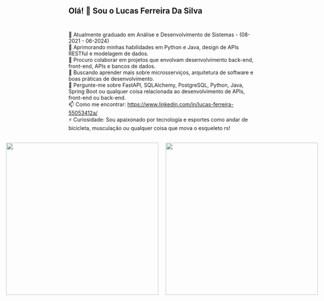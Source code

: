 ## Olá! 👋 Sou o Lucas Ferreira Da Silva</br></br>

🔭 Atualmente graduado em Análise e Desenvolvimento de Sistemas - (08-2021 - 06-2024)</br>
🌱 Aprimorando minhas habilidades em Python e Java, design de APIs RESTful e modelagem de dados.</br>
👯 Procuro colaborar em projetos que envolvam desenvolvimento back-end, front-end, APIs e bancos de dados.</br>
🤔 Buscando aprender mais sobre microsserviços, arquitetura de software e boas práticas de desenvolvimento.</br>
💬 Pergunte-me sobre FastAPI, SQLAlchemy, PostgreSQL, Python, Java, Spring Boot ou qualquer coisa relacionada ao desenvolvimento de APIs, front-end ou back-end.</br>
📫 Como me encontrar: https://www.linkedin.com/in/lucas-ferreira-55053412a/</br>
⚡ Curiosidade: Sou apaixonado por tecnologia e esportes como andar de bicicleta, musculação ou qualquer coisa que mova o esqueleto rs!</br>
</br>

<div align="center" style="display: flex; justify-content: center; gap: 20px;">

<img src="https://github-readme-stats.vercel.app/api?username=Lucasgyn94&show_icons=true&theme=dark" width="410" />
<img src="https://github-readme-stats.vercel.app/api/top-langs/?username=Lucasgyn94&layout=compact" width="410"/>

</div>
